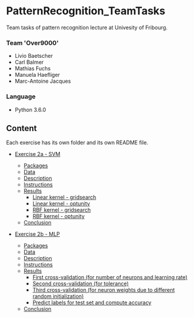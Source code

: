 # PatternRecognition_TeamTasks

Team tasks of pattern recognition lecture at Univesity of Fribourg.

### Team 'Over9000'
- Livio Baetscher
- Carl Balmer
- Mathias Fuchs
- Manuela Haefliger
- Marc-Antoine Jacques

### Language
- Python 3.6.0

## Content

Each exercise has its own folder and its own README file.

* [Exercise 2a - SVM](https://github.com/nela3003/PatternRecognition_TeamTasks/tree/master/Exercise_2a)
    * [Packages](https://github.com/nela3003/PatternRecognition_TeamTasks/tree/master/Exercise_2a#Packages)
    * [Data](https://github.com/nela3003/PatternRecognition_TeamTasks/tree/master/Exercise_2a#Data)
    * [Description](https://github.com/nela3003/PatternRecognition_TeamTasks/tree/master/Exercise_2a#Description)
    * [Instructions](https://github.com/nela3003/PatternRecognition_TeamTasks/tree/master/Exercise_2a#Instructions)
    * [Results](https://github.com/nela3003/PatternRecognition_TeamTasks/tree/master/Exercise_2a#Results)
        * [Linear kernel - gridsearch](https://github.com/nela3003/PatternRecognition_TeamTasks/tree/master/Exercise_2a#linear-kernel---gridsearch)
        * [Linear kernel - optunity](https://github.com/nela3003/PatternRecognition_TeamTasks/tree/master/Exercise_2a#linear-kernel---optunity)
        * [RBF kernel - gridsearch](https://github.com/nela3003/PatternRecognition_TeamTasks/tree/master/Exercise_2a#rbf-kernel---gridsearch)
        * [RBF kernel - optunity](https://github.com/nela3003/PatternRecognition_TeamTasks/tree/master/Exercise_2a#rbf-kernel---optunity)
    * [Conclusion](https://github.com/nela3003/PatternRecognition_TeamTasks/tree/master/Exercise_2a#Conclusion)

* [Exercise 2b - MLP](https://github.com/nela3003/PatternRecognition_TeamTasks/tree/master/Exercise_2b)
    * [Packages](https://github.com/nela3003/PatternRecognition_TeamTasks/tree/master/Exercise_2b#Packages)
    * [Data](https://github.com/nela3003/PatternRecognition_TeamTasks/tree/master/Exercise_2b#Data)
    * [Description](https://github.com/nela3003/PatternRecognition_TeamTasks/tree/master/Exercise_2b#Description)
    * [Instructions](https://github.com/nela3003/PatternRecognition_TeamTasks/tree/master/Exercise_2b#Instructions)
    * [Results](https://github.com/nela3003/PatternRecognition_TeamTasks/tree/master/Exercise_2b#Results)
        * [First cross-validation (for number of neurons and learning rate)](https://github.com/nela3003/PatternRecognition_TeamTasks/tree/master/Exercise_2b#first-cross-validation-for-number-of-neurons-and-learning-rate)
        * [Second cross-validation (for tolerance)](https://github.com/nela3003/PatternRecognition_TeamTasks/tree/master/Exercise_2b#second-cross-validation-for-tolerance)
        * [Third cross-validation (for neuron weights due to different random initialization)](https://github.com/nela3003/PatternRecognition_TeamTasks/tree/master/Exercise_2b#third-cross-validation-for-neuron-weights-due-to-different-random-initialization)
        * [Predict labels for test set and compute accuracy](https://github.com/nela3003/PatternRecognition_TeamTasks/tree/master/Exercise_2b#predict-labels-for-test-set-and-compute-accuracy)
    * [Conclusion](https://github.com/nela3003/PatternRecognition_TeamTasks/tree/master/Exercise_2b#Conclusion)

